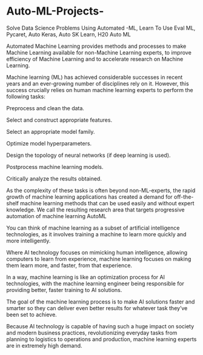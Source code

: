 # Auto-ML-Projects-
Solve Data Science Problems Using Automated -ML, Learn To Use Eval ML, Pycaret, Auto Keras, Auto SK Learn, H20 Auto ML

Automated Machine Learning provides methods and processes to make Machine Learning available for non-Machine Learning experts, to improve efficiency of Machine Learning and to accelerate research on Machine Learning.

Machine learning (ML) has achieved considerable successes in recent years and an ever-growing number of disciplines rely on it. However, this success crucially relies on human machine learning experts to perform the following tasks:

Preprocess and clean the data.

Select and construct appropriate features.

Select an appropriate model family.

Optimize model hyperparameters.

Design the topology of neural networks (if deep learning is used).

Postprocess machine learning models.

Critically analyze the results obtained.

As the complexity of these tasks is often beyond non-ML-experts, the rapid growth of machine learning applications has created a demand for off-the-shelf machine learning methods that can be used easily and without expert knowledge. We call the resulting research area that targets progressive automation of machine learning AutoML

You can think of machine learning as a subset of artificial intelligence technologies, as it involves training a machine to learn more quickly and more intelligently.

Where AI technology focuses on mimicking human intelligence, allowing computers to learn from experience, machine learning focuses on making them learn more, and faster, from that experience.

In a way, machine learning is like an optimization process for AI technologies, with the machine learning engineer being responsible for providing better, faster training to AI solutions.

The goal of the machine learning process is to make AI solutions faster and smarter so they can deliver even better results for whatever task they’ve been set to achieve.

Because AI technology is capable of having such a huge impact on society and modern business practices, revolutionizing everyday tasks from planning to logistics to operations and production, machine learning experts are in extremely high demand.
